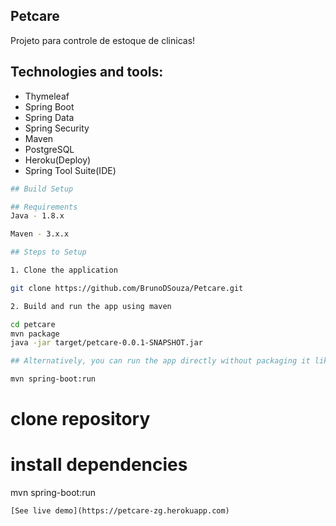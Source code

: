 ## Petcare
Projeto para controle de estoque de clinicas!

## Technologies and tools:

- Thymeleaf
- Spring Boot
- Spring Data
- Spring Security
- Maven
- PostgreSQL
- Heroku(Deploy)
- Spring Tool Suite(IDE)

``` bash
## Build Setup

## Requirements
Java - 1.8.x

Maven - 3.x.x

## Steps to Setup

1. Clone the application

git clone https://github.com/BrunoDSouza/Petcare.git

2. Build and run the app using maven

cd petcare
mvn package
java -jar target/petcare-0.0.1-SNAPSHOT.jar

## Alternatively, you can run the app directly without packaging it like so -

mvn spring-boot:run

```
# clone repository

# install dependencies
mvn spring-boot:run

```
[See live demo](https://petcare-zg.herokuapp.com)

